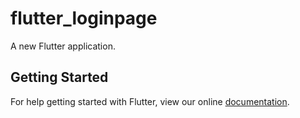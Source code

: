 # flutter_loginpage

A new Flutter application.

## Getting Started

For help getting started with Flutter, view our online
[documentation](https://flutter.io/).
